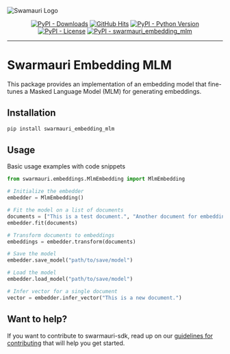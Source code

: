
![Swamauri Logo](https://res.cloudinary.com/dbjmpekvl/image/upload/v1730099724/Swarmauri-logo-lockup-2048x757_hww01w.png)

<p align="center">
    <a href="https://pypi.org/project/swarmauri_embedding_mlm/">
        <img src="https://img.shields.io/pypi/dm/swarmauri_embedding_mlm" alt="PyPI - Downloads"/></a>
    <a href="https://github.com/swarmauri/swarmauri-sdk/blob/master/pkgs/community/swarmauri_embedding_mlm/README.md">
        <img src="https://hits.seeyoufarm.com/api/count/incr/badge.svg?url=https://github.com/swarmauri/swarmauri-sdk/pkgs/community/swarmauri_embedding_mlm/README.md&count_bg=%2379C83D&title_bg=%23555555&icon=&icon_color=%23E7E7E7&title=hits&edge_flat=false" alt="GitHub Hits"/></a>
    <a href="https://pypi.org/project/swarmauri_embedding_mlm/">
        <img src="https://img.shields.io/pypi/pyversions/swarmauri_embedding_mlm" alt="PyPI - Python Version"/></a>
    <a href="https://pypi.org/project/swarmauri_embedding_mlm/">
        <img src="https://img.shields.io/pypi/l/swarmauri_embedding_mlm" alt="PyPI - License"/></a>
    <a href="https://pypi.org/project/swarmauri_embedding_mlm/">
        <img src="https://img.shields.io/pypi/v/swarmauri_embedding_mlm?label=swarmauri_embedding_mlm&color=green" alt="PyPI - swarmauri_embedding_mlm"/></a>
</p>

---

# Swarmauri Embedding MLM

This package provides an implementation of an embedding model that fine-tunes a Masked Language Model (MLM) for generating embeddings.

## Installation

```bash
pip install swarmauri_embedding_mlm
```

## Usage
Basic usage examples with code snippets
```python
from swarmauri.embeddings.MlmEmbedding import MlmEmbedding

# Initialize the embedder
embedder = MlmEmbedding()

# Fit the model on a list of documents
documents = ["This is a test document.", "Another document for embedding."]
embedder.fit(documents)

# Transform documents to embeddings
embeddings = embedder.transform(documents)

# Save the model
embedder.save_model("path/to/save/model")

# Load the model
embedder.load_model("path/to/save/model")

# Infer vector for a single document
vector = embedder.infer_vector("This is a new document.")
```

## Want to help?

If you want to contribute to swarmauri-sdk, read up on our [guidelines for contributing](https://github.com/swarmauri/swarmauri-sdk/blob/master/contributing.md) that will help you get started.

